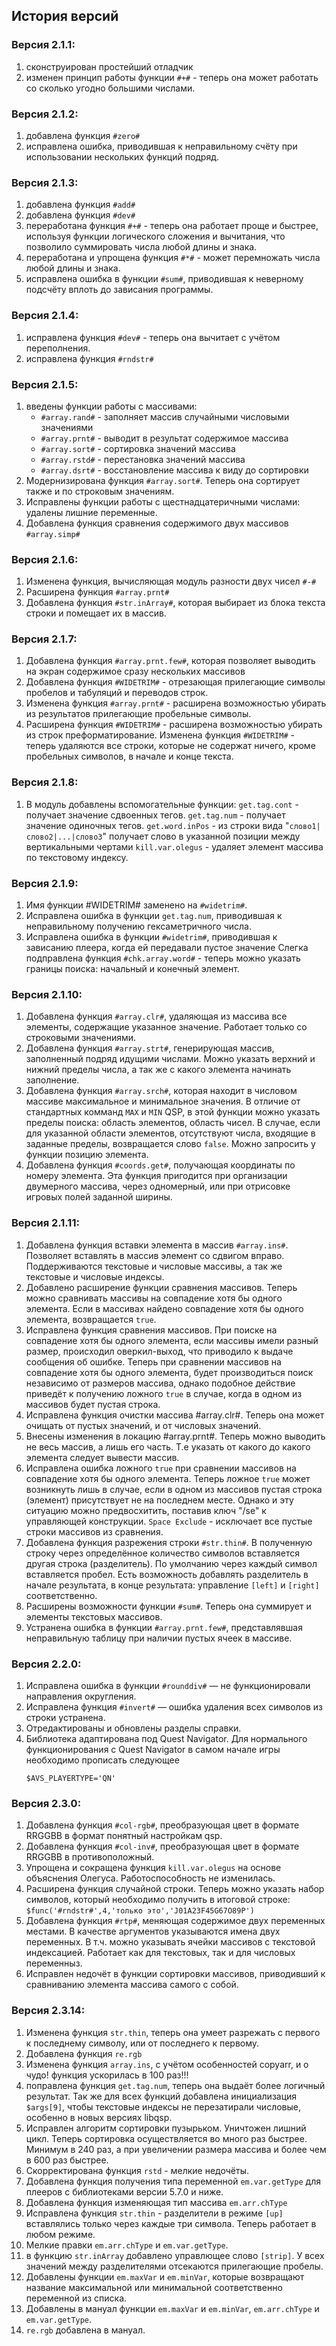 ## История версий
### Версия 2.1.1:
1. сконструирован простейший отладчик
2. изменен принцип работы функции `#+#` - теперь она может работать со сколько угодно большими числами.
### Версия 2.1.2:
1. добавлена функция `#zero#`
2. исправлена ошибка, приводившая к неправильному счёту при использовании нескольких функций подряд.
### Версия 2.1.3:
1. добавлена функция `#add#`
2. добавлена функция `#dev#`
3. переработана функция `#+#` - теперь она работает проще и быстрее, используя функции логического сложения и вычитания, что позволило суммировать числа любой длины и знака.
4. переработана и упрощена функция `#*#` - может перемножать числа любой длины и знака.
5. исправлена ошибка в функции `#sum#`, приводившая к неверному подсчёту вплоть до зависания программы.
### Версия 2.1.4:
1. исправлена функция `#dev#` - теперь она вычитает с учётом переполнения.
2. исправлена функция `#rndstr#`
### Версия 2.1.5:
1. введены функции работы с массивами:
	* `#array.rand#` - заполняет массив случайными числовыми значениями
	* `#array.prnt#` - выводит в результат содержимое массива
	* `#array.sort#` - сортировка значений массива
	* `#array.rstd#` - перестановка значений массива
	* `#array.dsrt#` - восстановление массива к виду до сортировки
2. Модернизирована функция `#array.sort#`. Теперь она сортирует также и по строковым значениям.
3. Исправлены функции работы с щестнадцатеричными числами: удалены лишние переменные.
4. Добавлена функция сравнения содержимого двух массивов `#array.simp#`
### Версия 2.1.6:
1. Изменена функция, вычисляющая модуль разности двух чисел `#-#`
2. Расширена функция `#array.prnt#`
3. Добавлена функция `#str.inArray#`, которая выбирает из блока текста строки и помещает их в массив.
### Версия 2.1.7:
1. Добавлена функция `#array.prnt.few#`, которая позволяет выводить на экран содержимое сразу нескольких массивов
2. Добавлена функция `#WIDETRIM#` - отрезающая прилегающие символы пробелов и табуляций и переводов строк.
3. Изменена функция `#array.prnt#` - расширена возможностью убирать из результатов прилегающие пробельные символы.
4. Расширена функция `#WIDETRIM#` - расширена возможностью убирать из строк преформатирование.
Изменена функция `#WIDETRIM#` - теперь удаляются все строки, которые не содержат ничего, кроме пробельных символов, в начале и конце текста.
### Версия 2.1.8:
1. В модуль добавлены вспомогательные функции:
`get.tag.cont` - получает значение сдвоенных тегов.
`get.tag.num` - получает значение одиночных тегов.
`get.word.inPos` - из строки вида "`слово1|слово2|...|слово3`" получает слово в указанной позиции между вертикальными чертами
`kill.var.olegus` - удаляет элемент массива по текстовому индексу.
### Версия 2.1.9:
1. Имя функции #WIDETRIM# заменено на `#widetrim#`.
2. Исправлена ошибка в функции `get.tag.num`, приводившая к неправильному получению гексаметричного числа.
3. Исправлена ошибка в функции `#widetrim#`, приводившая к зависанию плеера, когда ей передавали пустое значение
Cлегка подправлена функция `#chk.array.word#` - теперь можно указать границы поиска: начальный и конечный элемент.
### Версия 2.1.10:
1. Добавлена функция `#array.clr#`, удаляющая из массива все элементы, содержащие указанное значение. Работает только со строковыми значениями.
2. Добавлена функция `#array.strt#`, генерирующая массив, заполненный подряд идущими числами. Можно указать верхний и нижний пределы числа, а так же с какого элемента начинать заполнение.
3. Добавлена функция `#array.srch#`, которая находит в числовом массиве максимальное и минимальное значения. В отличие от стандартных комманд `MAX` и `MIN` QSP, в этой функции можно указать пределы поиска: область элементов, область чисел. В случае, если для указанной области элементов, отсутствуют числа, входящие в заданные пределы, возвращается слово `false`. Можно запросить у функции позицию элемента.
4. Добавлена функция `#coords.get#`, получающая координаты по номеру элемента. Эта функция пригодится при организации двумерного массива, через одномерный, или при отрисовке игровых полей заданной ширины.
### Версия 2.1.11:
1. Добавлена функция вставки элемента в массив `#array.ins#`. Позволяет вставлять в массив элемент со сдвигом вправо. Поддерживаются текстовые и числовые массивы, а так же текстовые и числовые индексы.
2. Добавлено расширение функции сравнения массивов. Теперь можно сравнивать массивы на совпадение хотя бы одного элемента. Если в массивах найдено совпадение хотя бы одного элемента, возвращается `true`.
3. Исправлена функция сравнения массивов. При поиске на совпадение хотя бы одного элемента, если массивы имели разный размер, происходил оверкил-выход, что приводило к выдаче сообщения об ошибке. Теперь при сравнении массивов на совпадение хотя бы одного элемента, будет производиться поиск независимо от размеров массива, однако подобное действие приведёт к получению ложного `true` в случае, когда в одном из массивов будет пустая строка.
4. Исправлена функция очистки массива #array.clr#. Теперь она может очищать от пустых значений, и от числовых значений.
5. Внесены изменения в локацию #array.prnt#. Теперь можно выводить не весь массив, а лишь его часть. Т.е указать от какого до какого элемента следует вывести массив.
6. Исправлена ошибка ложного `true` при сравнении массивов на совпадение хотя бы одного элемента. Теперь ложное `true` может возникнуть лишь в случае, если в одном из массивов пустая строка (элемент) присутствует не на последнем месте. Однако и эту ситуацию можно предвосхитить, поставив ключ "/se" к управляющей конструкции. `Space Exclude` - исключает все пустые строки массивов из сравнения.
7. Добавлена функция разрежения строки `#str.thin#`. В полученную строку через определённое количество символов вставляется другая строка (разделитель). По умолчанию через каждый символ вставляется пробел. Есть возможность добавлять разделитель в начале результата, в конце результата: управление `[left]` и `[right]` соответственно.
8. Расширены возможности функции `#sum#`. Теперь она суммирует и элементы текстовых массивов.
9. Устранена ошибка в функции `#array.prnt.few#`, представлявшая неправильную таблицу при наличии пустых ячеек в массиве.
### Версия 2.2.0:
1. Исправлена ошибка в функции `#rounddiv#` — не функционировали направления округления.
2. Исправлена функция `#invert#` — ошибка удаления всех символов из строки устранена.
3. Отредактированы и обновлены разделы справки.
4. Библиотека адаптирована под Quest Navigator. Для нормального функционирования с Quest Navigator в самом начале игры необходимо прописать следующее
	```qsp
	$AVS_PLAYERTYPE='QN'
	```
### Версия 2.3.0:
1. Добавлена функция `#col-rgb#`, преобразующая цвет в формате RRGGBB в формат понятный настройкам qsp.
2. Добавлена функция `#col-inv#`, преобразующая цвет в формате RRGGBB в противоположный.
3. Упрощена и сокращена функция `kill.var.olegus` на основе объяснения Олегуса. Работоспособность не изменилась.
4. Расширена функция случайной строки. Теперь можно указать набор символов, который необходимо получить в итоговой строке: `$func('#rndstr#',4,'только это','J01A23F45G67O89P')`
5. Добавлена функция `#rtp#`, меняющая содержимое двух переменных местами. В качестве аргументов указываются имена двух переменных. В т.ч. можно указывать ячейки массивов с текстовой индексацией. Работает как для текстовых, так и для числовых переменныз.
6. Исправлен недочёт в функции сортировки массивов, приводивший к сравниванию элемента массива самого с собой.
### Версия 2.3.14:
1. Изменена функция `str.thin`, теперь она умеет разрежать с первого к последнему символу, или от последнего к первому.
2. Добавлена функция `re.rgb`
3. Изменена функция `array.ins`, с учётом особенностей copyarr, и о чудо! функция ускорилась в 100 раз!!!
3. поправлена функция `get.tag.num`, теперь она выдаёт более логичный результат. Так же для всех функций добавлена инициализация `$args[9]`, чтобы текстовые индексы не перезатирали числовые, особенно в новых версиях libqsp.
4. Исправлен алгоритм сортировки пузырьком. Уничтожен лишний цикл. Теперь сортировка осуществляется во много раз быстрее. Минимум в 240 раз, а при увеличении размера массива и более чем в 600 раз быстрее.
5. Скорректирована функция `rstd` - мелкие недочёты.
6. Добавлена функция получения типа переменной `em.var.getType` для плееров с библиотеками версии 5.7.0 и ниже.
7. Добавлена функция изменяющая тип массива `em.arr.chType`
8. Исправлена функция `str.thin` - разделители в режиме `[up]` вставлялись только через каждые три символа. Теперь работает в любом режиме.
9. Мелкие правки `em.arr.chType` и `em.var.getType`.
10. в функцию `str.inArray` добавлено управлющее слово `[strip]`. У всех значений между разделителями отсекаются прилегающие пробелы.
11. Добавлены функции `em.maxVar` и `em.minVar`, которые возвращают название максимальной или минимальной соответственно переменной из списка.
12. Добавлены в мануал функции `em.maxVar` и `em.minVar`, `em.arr.chType` и `em.var.getType`.
13. `re.rgb` добавлена в мануал.